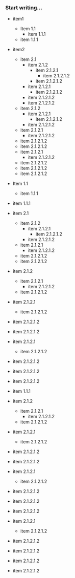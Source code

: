 ### Start writing…





- item1
    - Item 1.1
        - item 1.1.1
    - item 1.1.1

- item2
    - item 2.1
        - item 2.1.2
            - item 2.1.2.1
                - item 2.1.2.1.2
            - item 2.1.2.1.2
        - item 2.1.2.1
            - item 2.1.2.1.2
        - item 2.1.2.1.2
        - item 2.1.2.1.2
    - item 2.1.2
        - item 2.1.2.1
            - item 2.1.2.1.2
        - item 2.1.2.1.2
    - item 2.1.2.1
        - item 2.1.2.1.2
    - item 2.1.2.1.2
    - item 2.1.2.1.2
    - item 2.1.2.1
        - item 2.1.2.1.2
    - item 2.1.2.1.2
    - item 2.1.2.1.2
    - item 2.1.2.1.2



- Item 1.1
    - item 1.1.1

- item 1.1.1

- item 2.1
    - item 2.1.2
        - item 2.1.2.1
            - item 2.1.2.1.2
        - item 2.1.2.1.2
    - item 2.1.2.1
        - item 2.1.2.1.2
    - item 2.1.2.1.2
    - item 2.1.2.1.2

- item 2.1.2
    - item 2.1.2.1
        - item 2.1.2.1.2
    - item 2.1.2.1.2

- item 2.1.2.1
    - item 2.1.2.1.2

- item 2.1.2.1.2

- item 2.1.2.1.2

- item 2.1.2.1
    - item 2.1.2.1.2

- item 2.1.2.1.2

- item 2.1.2.1.2

- item 2.1.2.1.2

- item 1.1.1

- item 2.1.2
    - item 2.1.2.1
        - item 2.1.2.1.2
    - item 2.1.2.1.2

- item 2.1.2.1
    - item 2.1.2.1.2

- item 2.1.2.1.2

- item 2.1.2.1.2

- item 2.1.2.1
    - item 2.1.2.1.2

- item 2.1.2.1.2

- item 2.1.2.1.2

- item 2.1.2.1.2

- item 2.1.2.1
    - item 2.1.2.1.2

- item 2.1.2.1.2

- item 2.1.2.1.2

- item 2.1.2.1.2

- item 2.1.2.1.2
